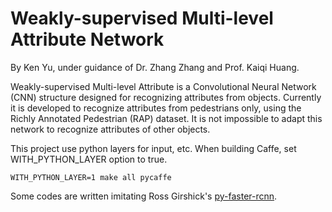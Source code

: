 # Weakly-supervised Multi-level Attribute Network

By Ken Yu, under guidance of Dr. Zhang Zhang and Prof. Kaiqi Huang.

Weakly-supervised Multi-level Attribute is a Convolutional Neural Network (CNN) structure designed for recognizing attributes from objects. Currently it is developed to recognize attributes from pedestrians only, using the Richly Annotated Pedestrian (RAP) dataset. It is not impossible to adapt this network to recognize attributes of other objects.

This project use python layers for input, etc. When building Caffe, set WITH_PYTHON_LAYER option to true.

```Shell
WITH_PYTHON_LAYER=1 make all pycaffe
```

Some codes are written imitating Ross Girshick's [py-faster-rcnn](https://github.com/rbgirshick/py-faster-rcnn).
